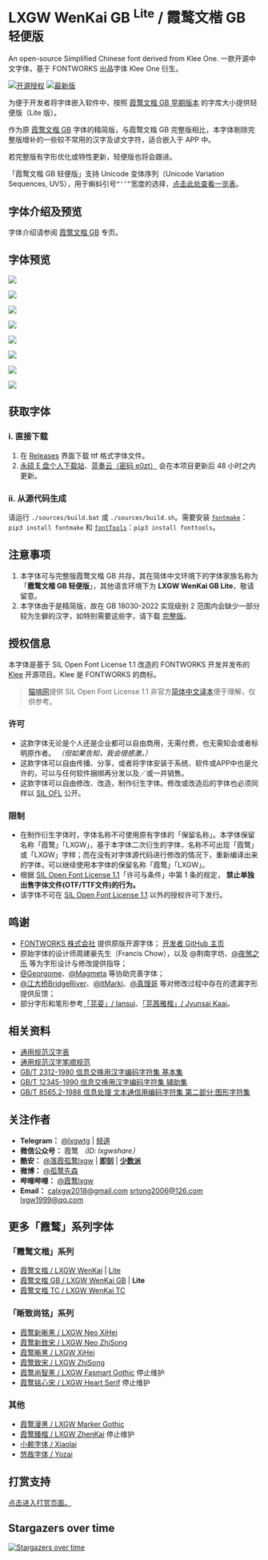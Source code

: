 # LXGW WenKai GB <sup>Lite</sup> / 霞鹜文楷 GB <sup>轻便版</sup>
An open-source Simplified Chinese font derived from Klee One. 一款开源中文字体，基于 FONTWORKS 出品字体 Klee One 衍生。

[![开源授权](https://img.shields.io/github/license/lxgw/LxgwWenKaiGB-Lite?style=flat-square)](https://github.com/lxgw/LxgwWenKaiGB-Lite)
[![最新版](https://img.shields.io/github/release/lxgw/LxgwWenKaiGB-Lite?style=flat-square)](https://github.com/lxgw/LxgwWenKaiGB-Lite/releases)

为便于开发者将字体嵌入软件中，按照 [霞鹜文楷 GB 早期版本](https://github.com/lxgw/LxgwWenKaiGB/releases/v1.011) 的字库大小提供轻便版（Lite 版）。

作为原 [霞鹜文楷 GB](https://github.com/lxgw/LxgwWenKaiGB) 字体的精简版，与霞鹜文楷 GB 完整版相比，本字体剔除完整版增补的一些较不常用的汉字及谚文字符，适合嵌入于 APP 中。

若完整版有字形优化或特性更新，轻便版也将会跟进。

「霞鹜文楷 GB 轻便版」支持 Unicode 变体序列（Unicode Variation Sequences, UVS），用于蝌蚪引号`“‘’”`宽度的选择，[点击此处查看一览表](documentation/uvs.pdf)。

## 字体介绍及预览

字体介绍请参阅 [霞鹜文楷 GB](https://github.com/lxgw/LxgwWenKaiGB) 专页。

## 字体预览
![](https://raw.githubusercontent.com/lxgw/LxgwWenkaiGB-Lite/main/documentation/wenkaigblite-1.png)

![](https://raw.githubusercontent.com/lxgw/LxgwWenkaiGB-Lite/main/documentation/wenkaigblite-2.png)

![](https://raw.githubusercontent.com/lxgw/LxgwWenkaiGB-Lite/main/documentation/wenkaigblite-3.png)

![](https://raw.githubusercontent.com/lxgw/LxgwWenkaiGB-Lite/main/documentation/wenkaigblite-4.png)

![](https://raw.githubusercontent.com/lxgw/LxgwWenkaiGB-Lite/main/documentation/wenkaigblite-5.png)

![](https://raw.githubusercontent.com/lxgw/LxgwWenkaiGB-Lite/main/documentation/wenkaigblite-6.png)

![](https://raw.githubusercontent.com/lxgw/LxgwWenkaiGB-Lite/main/documentation/wenkaigblite-7.png)

![](https://raw.githubusercontent.com/lxgw/LxgwWenkaiGB-Lite/main/documentation/wenkaigblite-8.png)


## 获取字体

### ⅰ. 直接下载

1. 在 [Releases](https://github.com/lxgw/LxgwWenKaiGB/releases) 界面下载 ttf 格式字体文件。
2. [永硕 E 盘个人下载站](http://lxgw.ysepan.com/)、[蓝奏云（密码 e0zt）](https://lxgw.lanzoum.com/b0csn9d8j) 会在本项目更新后 48 小时之内更新。

### ⅱ. 从源代码生成

请运行 `./sources/build.bat` 或 `./sources/build.sh`。需要安装 [`fontmake`](https://github.com/googlefonts/fontmake)：`pip3 install fontmake` 和 [`fontTools`](https://github.com/fonttools/fonttools)：`pip3 install fonttools`。

## 注意事项

1. 本字体可与完整版霞鹜文楷 GB 共存，其在简体中文环境下的字体家族名称为「**霞鹜文楷 GB 轻便版**」，其他语言环境下为 **LXGW WenKai GB Lite**，敬请留意。
2. 本字体由于是精简版，故在 GB 18030-2022 实现级别 2 范围内会缺少一部分较为生僻的汉字，如特别需要这些字，请下载 [完整版](https://github.com/lxgw/LxgwWenKaiGB)。

## 授权信息

本字体是基于 SIL Open Font License 1.1 改造的 FONTWORKS 开发并发布的 [Klee](https://github.com/fontworks-fonts/Klee) 开源项目。Klee 是 FONTWORKS 的商标。

> [猫啃网](https://www.maoken.com/)提供 SIL Open Font License 1.1 非官方[简体中文译本](https://www.maoken.com/ofl)便于理解，仅供参考。

### 许可

- 这款字体无论是个人还是企业都可以自由商用，无需付费，也无需知会或者标明原作者。 *（但如果告知，我会很感激。）*
- 这款字体可以自由传播、分享，或者将字体安装于系统、软件或APP中也是允许的，可以与任何软件捆绑再分发以及／或一并销售。
- 这款字体可以自由修改、改造，制作衍生字体。修改或改造后的字体也必须同样以 [SIL OFL](https://openfontlicense.org) 公开。

### 限制

- 在制作衍生字体时，字体名称不可使用原有字体的「保留名称」。本字体保留名称「霞鹜」「LXGW」，基于本字体二次衍生的字体，名称不可出现「霞鹜」或「LXGW」字样；而在没有对字体源代码进行修改的情况下，重新编译出来的字体，可以继续使用本字体的保留名称「霞鹜」「LXGW」。
- 根据 [SIL Open Font License 1.1](https://openfontlicense.org)「许可与条件」中第 1 条的规定， **禁止单独出售字体文件(OTF/TTF文件)的行为。**
- 该字体不可在 [SIL Open Font License 1.1](https://openfontlicense.org) 以外的授权许可下发行。

## 鸣谢

- [FONTWORKS 株式会社](http://fontworks.co.jp) 提供原版开源字体； [开发者 GitHub 主页](https://github.com/fontworks-fonts/)
- 原始字体的设计师周建豪先生（Francis Chow），以及 @荆南字坊、[@夜煞之乐](https://github.com/NightFurySL2001) 等为字形设计与修改提供指导；
- [@Georgome](https://github.com/GeorgomeFont)、[@Magmeta](https://github.com/Des-Magmeta) 等协助完善字体；
- [@江大桥BridgeRiver](https://space.bilibili.com/431213752?spm_id_from=333.337.0.0)、[@ItMarki](https://github.com/ItMarki)、[@真理哥](https://github.com/zhenlige) 等对修改过程中存在的遗漏字形提供反馈；
- 部分字形和笔形参考[「芫荽」/ Iansui](https://github.com/ButTaiwan/iansui)、[「芫茜雅楷」/ Jyunsai Kaai](https://github.com/ItMarki/jyunsaikaai)。

## 相关资料
- [通用规范汉字表](http://www.moe.gov.cn/jyb_sjzl/ziliao/A19/201306/t20130601_186002.html)
- [通用规范汉字笔顺规范](http://www.moe.gov.cn/jyb_sjzl/ziliao/A19/202103/t20210318_520473.html)
- [GB/T 2312-1980 信息交换用汉字编码字符集 基本集](https://openstd.samr.gov.cn/bzgk/gb/newGbInfo?hcno=5664A728BD9D523DE3B99BC37AC7A2CC)
- [GB/T 12345-1990 信息交换用汉字编码字符集 辅助集](https://openstd.samr.gov.cn/bzgk/gb/newGbInfo?hcno=90394D2B4115D9291C825A7651AEFE4B)
- [GB/T 8565.2-1988 信息处理 文本通信用编码字符集 第二部分:图形字符集](https://openstd.samr.gov.cn/bzgk/gb/newGbInfo?hcno=87A92BDBEA7EBE5843EA16378837F981)

## 关注作者

- **Telegram：** [@lxgwtg](https://t.me/lxgwtg) | [频道](https://t.me/lxgwfont)
- **微信公众号：** 霞鹜 *（ID: lxgwshare）*
- **酷安：** [@落霞孤鹜lxgw](https://www.coolapk.com/u/633884) | [**即刻**](https://m.okjike.com/users/2e826735-48e6-46c5-b0c2-278cb1853b54?ref=PROFILE_CARD&source=user_card&s=eyJ1IjoiNWVlMzkwZGRkNWNhNTgwMDE3NjljZjFiIiwiZCI6MX0%3D&utm_source=create_card) | [**少数派**](https://sspai.com/u/ng008g7q)
- **微博：** [@孤鹜先森](https://weibo.com/6624339726)
- **哔哩哔哩：** [@霞鹜lxgw](https://space.bilibili.com/3461565661579301)
- **Email：** calxgw2018@gmail.com srtong2006@126.com lxgw1999@qq.com

## 更多「霞鹜」系列字体
### 「霞鹜文楷」系列
- [霞鹜文楷 / LXGW WenKai](https://github.com/lxgw/LxgwWenKai) | [Lite](https://github.com/lxgw/LxgwWenKai-Lite)
- [霞鹜文楷 GB / LXGW WenKai GB](https://github.com/lxgw/LxgwWenKaiGB) | **Lite**
- [霞鹜文楷 TC / LXGW WenKai TC](https://github.com/lxgw/LxgwWenKaiTC)
### 「晰致尚铭」系列
- [霞鹜新晰黑 / LXGW Neo XiHei](https://github.com/lxgw/LxgwNeoXiHei)
- [霞鹜新致宋 / LXGW Neo ZhiSong](https://github.com/lxgw/LxgwNeoZhiSong)
- [霞鹜晰黑 / LXGW XiHei](https://github.com/lxgw/LxgwXiHei)
- [霞鹜致宋 / LXGW ZhiSong](https://github.com/lxgw/LxgwZhiSong)
- [霞鹜尚智黑 / LXGW Fasmart Gothic](https://github.com/lxgw/LxgwFasmartGothic) 停止维护
- [霞鹜铭心宋 / LXGW Heart Serif](https://github.com/lxgw/LxgwHeartSerif) 停止维护
### 其他
- [霞鹜漫黑 / LXGW Marker Gothic](https://github.com/lxgw/LxgwMarkerGothic)
- [霞鹜臻楷 / LXGW ZhenKai](https://github.com/lxgw/LxgwZhenKai) 停止维护
- [小赖字体 / Xiaolai](https://github.com/lxgw/kose-font)
- [悠哉字体 / Yozai](https://github.com/lxgw/yozai-font)

## 打赏支持

[点击进入打赏页面。](https://github.com/lxgw/lxgw/blob/main/Donate.md)


## Stargazers over time

[![Stargazers over time](https://starchart.cc/lxgw/LxgwWenkaiGB-Lite.svg)](https://starchart.cc/lxgw/LxgwWenkaiGB)
